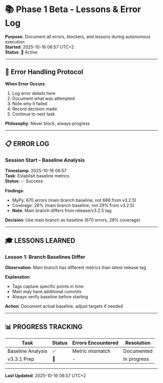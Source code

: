 # 📚 Phase 1 Beta - Lessons & Error Log

**Purpose**: Document all errors, blockers, and lessons during autonomous execution  
**Started**: 2025-10-16 06:57 UTC+2  
**Status**: 🤖 Active

---

## 🎯 Error Handling Protocol

**When Error Occurs**:
1. Log error details here
2. Document what was attempted
3. Note why it failed
4. Record decision made
5. Continue to next task

**Philosophy**: Never block, always progress

---

## 📋 ERROR LOG

### Session Start - Baseline Analysis

**Timestamp**: 2025-10-16 06:57  
**Task**: Establish baseline metrics  
**Status**: ✅ Success

**Findings**:
- MyPy: 670 errors (main branch baseline, not 666 from v3.2.5)
- Coverage: 28% (main branch baseline, not 29% from v3.2.5)
- **Note**: Main branch differs from release/v3.2.5 tag

**Decision**: Use main branch as baseline (670 errors, 28% coverage)

---

## 🎓 LESSONS LEARNED

### Lesson 1: Branch Baselines Differ

**Observation**: Main branch has different metrics than latest release tag

**Explanation**: 
- Tags capture specific points in time
- Main may have additional commits
- Always verify baseline before starting

**Action**: Document actual baseline, adjust targets if needed

---

## 📊 PROGRESS TRACKING

| Task | Status | Errors Encountered | Resolution |
|------|--------|-------------------|------------|
| Baseline Analysis | ✅ | Metric mismatch | Documented |
| v3.3.1 Prep | 🔄 | - | In progress |

---

**Last Updated**: 2025-10-16 06:57 UTC+2
